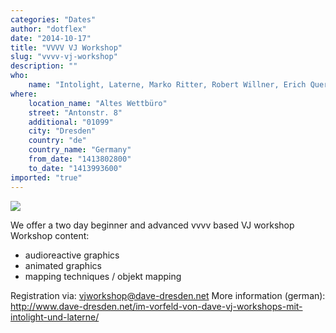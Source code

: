 ```yaml
---
categories: "Dates"
author: "dotflex"
date: "2014-10-17"
title: "VVVV VJ Workshop"
slug: "vvvv-vj-workshop"
description: ""
who: 
    name: "Intolight, Laterne, Marko Ritter, Robert Willner, Erich Querner, Lukas Baubkus"
where: 
    location_name: "Altes Wettbüro"
    street: "Antonstr. 8"
    additional: "01099"
    city: "Dresden"
    country: "de"
    country_name: "Germany"
    from_date: "1413802800"
    to_date: "1413993600"
imported: "true"
---
```



![](intolight-bearbeitet.jpg) 

We offer a two day beginner and advanced vvvv based VJ workshop
Workshop content:

* audioreactive graphics
* animated graphics
* mapping techniques / objekt mapping

Registration via: vjworkshop@dave-dresden.net
More information (german): <http://www.dave-dresden.net/im-vorfeld-von-dave-vj-workshops-mit-intolight-und-laterne/>